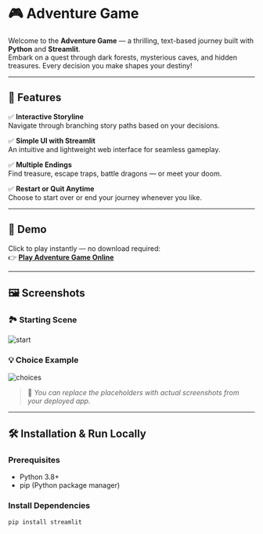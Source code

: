# 🎮 Adventure Game

Welcome to the **Adventure Game** — a thrilling, text-based journey built with **Python** and **Streamlit**.  
Embark on a quest through dark forests, mysterious caves, and hidden treasures. Every decision you make shapes your destiny!

---

## 🌟 Features 

✅ **Interactive Storyline**  
Navigate through branching story paths based on your decisions.

✅ **Simple UI with Streamlit**  
An intuitive and lightweight web interface for seamless gameplay.

✅ **Multiple Endings**  
Find treasure, escape traps, battle dragons — or meet your doom.

✅ **Restart or Quit Anytime**  
Choose to start over or end your journey whenever you like.

--- 

## 🚀 Demo

Click to play instantly — no download required:  
👉 [**Play Adventure Game Online**](https://adventuregame-dkcl3u6tajsyhptxr6zdjw.streamlit.app/)

---

## 🖼️ Screenshots

### 🏞️ Starting Scene
![start](https://via.placeholder.com/700x300.png?text=Welcome+to+the+Adventure+Game)

### 💡 Choice Example
![choices](https://via.placeholder.com/700x300.png?text=Two+Paths%3A+Left+or+Right%3F)

> 📸 *You can replace the placeholders with actual screenshots from your deployed app.*

---

## 🛠️ Installation & Run Locally

### Prerequisites
- Python 3.8+
- pip (Python package manager)

### Install Dependencies
```bash
pip install streamlit
